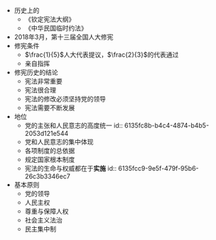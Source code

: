 - 历史上的
	- 《钦定宪法大纲》
	- 《中华民国临时约法》
- 2018年3月，第十三届全国人大修宪
- 修宪条件
	- $\frac{1}{5}$人大代表提议，$\frac{2}{3}$的代表通过
	- 亲自指挥
- 修宪历史的结论
	- 宪法非常重要
	- 宪法很合理
	- 宪法的修改必须坚持党的领导
	- 宪法需要不断发展
- 地位
	- 党的主张和人民意志的高度统一
	  id:: 6135fc8b-b4c4-4874-b4b5-2053d121e544
	- 党和人民意志的集中体现
	- 各项制度的总依据
	- 规定国家根本制度
	- 宪法的生命与权威都在于**实施**
	  id:: 6135fcc9-9e5f-479f-95b6-26c3b3346ec7
- 基本原则
	- 党的领导
	- 人民主权
	- 尊重与保障人权
	- 社会主义法治
	- 民主集中制